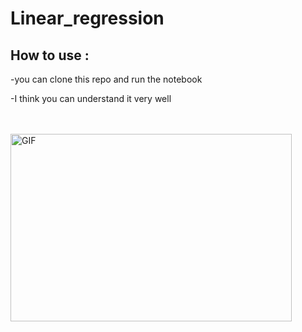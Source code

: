 # Linear_regression

## How to use :

 -you can clone this repo and run the notebook 
 
 -I think you can understand it very well
<br /> 
<br /> 
<br /> 

 <img align="left" alt="GIF" src="https://github.com/HotuRam/Linear_regression/blob/main/images/code.gif?raw=true" width="450" height="300" />
